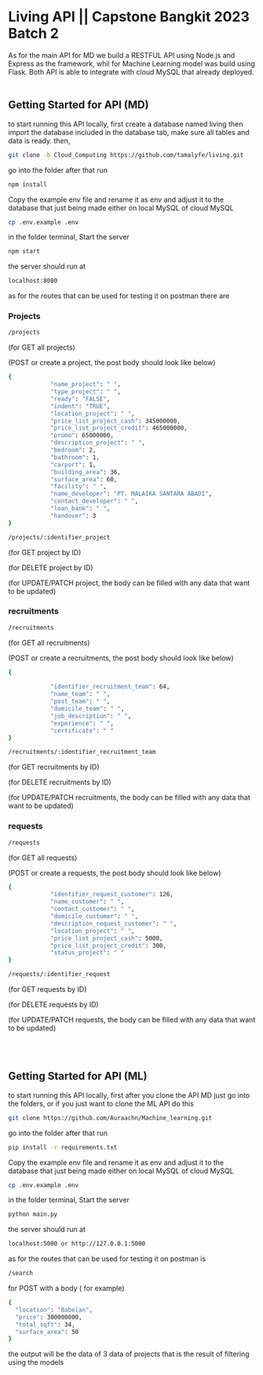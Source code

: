 # Living API || Capstone Bangkit 2023 Batch 2

As for the main API for MD we build a RESTFUL API using Node.js and Express as the framework, whil for Machine Learning model was build using Flask. Both API is able to integrate with cloud MySQL that already deployed.
<br><br>
## Getting Started for API (MD)

to start running this API locally, first
create a database named living then import the database included in the database tab, make sure all tables and data is ready.
then,
```bash
git clone -b Cloud_Computing https://github.com/tamalyfe/living.git 
```
go into the folder after that run
```bash
npm install
```
Copy the example env file and rename it as env and adjust it to the database that just being made either on local MySQL of cloud MySQL
```bash
cp .env.example .env
```
in the folder terminal, Start the server
```bash
npm start
```
the server should run at
```bash
localhost:8080
```

as for the routes that can be used for testing it on postman
there are 

### Projects
```bash
/projects
```
(for GET all projects)

(POST or create a project, the post body should look like below)
```bash
{
            "name_project": " ",
            "type_project": " ",
            "ready": "FALSE",
            "indent": "TRUE",
            "location_project": " ",
            "price_list_project_cash": 345000000,
            "price_list_project_credit": 465000000,
            "promo": 65000000,
            "description_project": " ",
            "bedroom": 2,
            "bathroom": 1,
            "carport": 1,
            "building_area": 36,
            "surface_area": 60,
            "facility": " ",
            "name_developer": "PT. MALAIKA SANTARA ABADI",
            "contact_developer": " ",
            "loan_bank": " ",
            "handover": 3
}
```
```bash
/projects/:identifier_project
```
(for GET project by ID)

(for DELETE project by ID)

(for UPDATE/PATCH project, the body can be filled with any data that want to be updated)


### recruitments
```bash
/recruitments
```
(for GET all recruitments)

(POST or create a recruitments, the post body should look like below)
```bash
{
            
            "identifier_recruitment_team": 64,
            "name_team": " ",
            "post_team": " ",
            "domicile_team": " ",
            "job_description": " ",
            "experience": " ",
            "certificate": " "
}
```
```bash
/recruitments/:identifier_recruitment_team
```
(for GET recruitments by ID)

(for DELETE recruitments by ID)

(for UPDATE/PATCH recruitments, the body can be filled with any data that want to be updated)


### requests
```bash
/requests
```
(for GET all requests)

(POST or create a requests, the post body should look like below)
```bash
{
            "identifier_request_customer": 126,
            "name_customer": " ",
            "contact_customer": " ",
            "domicile_customer": " ",
            "description_request_customer": " ",
            "location_project": " ",
            "price_list_project_cash": 5000,
            "price_list_project_credit": 300,
            "status_project": " "
}
```
```bash
/requests/:identifier_request
```
(for GET requests by ID)

(for DELETE requests by ID)

(for UPDATE/PATCH requests, the body can be filled with any data that want to be updated)

<br><br>
## Getting Started for API (ML)

to start running this API locally, first after you clone the API MD just go into the folders, or if you just want to clone the ML API do this 
```bash
git clone https://github.com/Auraachn/Machine_learning.git
```
go into the folder after that run
```bash
pip install -r requirements.txt
```
Copy the example env file and rename it as env and adjust it to the database that just being made either on local MySQL of cloud MySQL
```bash
cp .env.example .env
```
in the folder terminal, Start the server
```bash
python main.py
```
the server should run at
```bash
localhost:5000 or http://127.0.0.1:5000
```

as for the routes that can be used for testing it on postman is
```bash
/search 
```
for POST with a body ( for example)
```bash
{
  "location": "Babelan",
  "price": 300000000,
  "total_sqft": 34,
  "surface_area": 50
}
```

the output will be the data of 3 data of projects that is the result of filtering using the models


